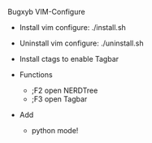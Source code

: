 Bugxyb VIM-Configure

* Install vim configure: ./install.sh
* Uninstall vim configure: ./uninstall.sh
* Install ctags to enable Tagbar

* Functions
    * ;F2 open NERDTree
    * ;F3 open Tagbar

* Add
    * python mode!
